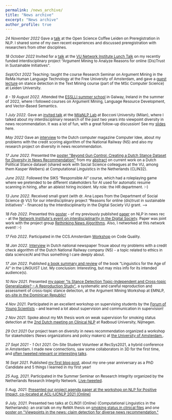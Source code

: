 ```yaml
---
permalink: /news_archive/
title: "News archive"
excerpt: "News archive"
author_profile: true
---
```


<!-- # News archive -->


<sub> *24 November 2022* Gave a [talk](https://myrthereuver.github.io/talks/PreregisteringNLP.pdf) at the Open Science Coffee Leiden on Preregistration in NLP. I shared some of my own recent experiences and discussed preregistration with researchers from other disciplines.

<sub>*18 October 2022* Invited for a [talk](https://myrthereuver.github.io/talks/DisTrust_talk.pdf) at the [VU Network Institute Lunch Talk](https://networkinstitute.org/research/research-lunches/) on my recently funded interdisciplinary project “Argument Mining to Analyze Reasons for online (Dis)Trust in Sustainable Initiatives".

<sub> *Sept/Oct 2022* Teaching: taught the course Research Seminar on Argument Mining in the ReMa Human Language Technology at the Free University of Amsterdam, and gave a [guest lecture](https://myrthereuver.github.io/talks/GuestLecture_Leiden.pdf) on stance detection in the Text Mining course (part of the MSc Computer Science) at Leiden University.

<!-- <sub>*12 August 2022.* We (a team of CLTL PhDs) [won](https://twitter.com/myrthereuver/status/1558126896495427588?s=20&t=xoexA1tYJAcQYQs-ahmtfw) 🥇 the [shared task](https://phhei.github.io/ArgsValidNovel/) of the [9th Argument Mining Workshop](https://argmining-org.github.io/2022/index.html#about) at COLING 2022. We combined inter-task-training on NLI, contrastive learning, & prompting for Argument Novelty and Validity prediction. Our [paper](https://aclanthology.org/2022.argmining-1.8/) was also published in the Proceedings.  -->

<sub>*8 - 19 August 2022.* Attended the [ESSLLI summer school](https://2022.esslli.eu/) in Galway, Ireland in the summer of 2022, where I followed courses on Argument Mining, Language Resource Development, and Vector-Based Semantics.

<sub>*1 July 2022.* Gave an [invited talk](https://twitter.com/MilaNLProc/status/1542891858531155968) at the [MilaNLP Lab](https://milanlproc.github.io/) at Bocconi University (Milan), where I talked about my interdisciplinary research of the past two years into viewpoint diversity in news recommendation. It was a lot of fun, with a great follow-up discussion! See my [slides](https://myrthereuver.github.io/talks/Reuver_CodingAperitivo_MilaNLP.pptx.pdf) here. 

<sub> *May 2022* Gave an [interview](https://myrthereuver.github.io/_pages/ComputerIdee_Artikel.pdf) to the Dutch computer magazine Computer Idee, about my problems with the credit scoring algorithm of the National Railway (NS) and also my research project on diversity in news recommendation.

<sub>*17 June 2022*. Presented the [poster "Beyond Gun Control: Creating a Dutch Stance Dataset for Diversity in News Recommendation"](https://myrthereuver.github.io/talks/CLIN32_poster.pdf) from my [abstract](https://clin2022.uvt.nl/beyond-gun-control-creating-a-dutch-stance-dataset-for-diversity-in-news-recommendation/) on current work on a Dutch Political Stance dataset (shared work with Social Science colleagues at the VU, among them Kasper Welbers) at Computational Linguistics in the Netherlands (CLIN32).
  
<sub>*June 2022*. Followed the SIKS “Responsible AI” course, which had a roleplaying game where we pretended to be different stakeholders for AI used for automatic resume scanning in hiring, after an ableist hiring incident. My role: the HR department. :-)

<sub>*13 June 2022*. Received small grant (with dr. Ana Lopes from the Department of Social Science @ VU) for our interdisciplinary project “Reasons for online (dis)trust in sustainable initiatives” - financed by the Interdisciplinarity in the Digital Society VU grant. –>

<sub>*18 Feb 2022*. Presented this [poster](https://myrthereuver.github.io/talks/PiaD_poster.pdf) - of my previously published [paper](https://aclanthology.org/2021.nlp4posimpact-1.6/) on NLP in news rec - at the [Network Institute's event on interdisciplinarity in the Digital Society](https://networkinstitute.org/iwds2021/). Paper was joint work with the project group [Rethinking News Algorithms](http://ccs.amsterdam/projects/rethinking-news-algorithms-nudging-users-towards-diverse-news-exposure/). Also, I networked at this network event! :-) 

<sub>*17 Feb 2022*. Participated in the CCS.Amsterdam [Workshop](https://ccs.amsterdam/uncategorized/ccs-amsterdam-workshop-on-code-quality/) on Code Quality. 

<sub>*18 Jan 2022*. [Interview](https://www.trouw.nl/economie/zo-werd-myrthe-reuver-de-dupe-van-haar-data-ze-geloven-in-eerste-instantie-het-systeem~b17af53f/) in Dutch national newspaper Trouw about my problems with a credit check algorithm of the Dutch National Railway company (NS) - a topic related to ethics in data science/AI and thus something I care deeply about. 

<sub>*17 Jan 2022*. Published [a book summary and review](https://linguistlist.org/issues/33/33-135/) of the book "Linguistics for the Age of AI" in the LINGUIST List. My conclusion: Interesting, but may miss info for its intended audience(s). 

<sub>*10 Nov 2021*. Presented [my paper "Is Stance Detection Topic-Independent and Cross-topic Generalizable? – A Reproduction Study"](https://aclanthology.org/2021.argmining-1.5.pdf), a systematic and careful reproduction and assessment of cross-topic stance detection, at the Argument Mining Workshop at EMNLP, [on-site in the Dominican Republic!](https://twitter.com/myrthereuver/status/1458550050116734985)

<sub>*4 Nov 2021*. Participated in an excellent workshop on supervising students by the [Forum of Young Scientists](https://www.forumyoungscientists.nl/) - and learned a lot about supervision and communication in supervision!

<sub>*2 Nov 2021*. Spoke about my MA thesis work on weak supervision for smoking status detection at the [2nd Dutch meeting on Clinical NLP](https://clinical-nlp.cs.ru.nl/) at Radboud University, Nijmegen.

<sub>*29 Oct 2021* Our project team on diversity in news recommendation organized a workshop for stakeholders (News organizations and policy makers) at [the University of Amsterdam.](https://twitter.com/judith_moeller/status/1454080421482967045). 


<sub>*27 Sept 2021 - 1 Oct 2021*. On-Site Student Volunteer at RecSys2021, a hybrid conference in Amsterdam. I made new connections, saw some collaborators in 3D for the first time, and  [often tweeted relevant or interesting talks](https://twitter.com/myrthereuver/status/1443567135616241670).


<sub>*16 Sept 2021*. Published [my first blog post](https://myrthereuver.github.io/posts/2021/09/first-blog/), about my one-year anniversary as a PhD Candidate and 5 things I learned in my first year!

<sub>*25 Aug, 2021*. Participated in the Summer Seminar on Research Integrity organized by the Netherlands Research Integrity Network. [Live-tweeted](https://twitter.com/myrthereuver/status/1430553466041159686).

<sub>*5 Aug, 2021*. [Presented our project agenda paper at the workshop on NLP for Positive Impact, co-located at ACL-IJCNLP 2021 (Online)](https://twitter.com/myrthereuver/status/1423254529521373193)

<sub>*9 July, 2021*. Presented two talks at CLIN31 (Online) (Computational Linguistics in the Netherlands): an oral talk on my ReMA thesis on [smoking status in clinical files](https://twitter.com/myrthereuver/status/1413452479463784451) and one [poster on "Viewpoints in the news: claim detection for diverse news recommendation."](https://twitter.com/myrthereuver/status/1413503786702737410)</sub>


<!----->



